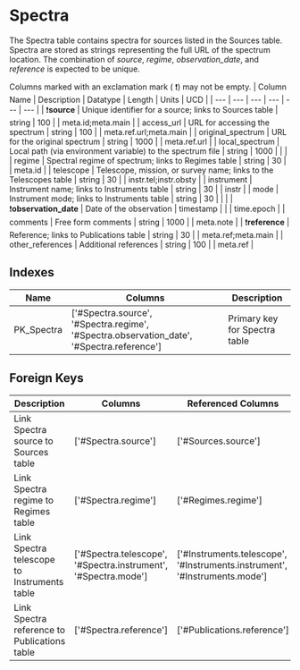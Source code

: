 # Spectra
The Spectra table contains spectra for sources listed in the Sources table. Spectra are stored as strings representing the full URL of the spectrum location. The combination of *source*, *regime*, *observation_date*, and *reference* is expected to be unique.


Columns marked with an exclamation mark ( :exclamation:) may not be empty.
| Column Name | Description | Datatype | Length | Units  | UCD |
| --- | --- | --- | --- | --- | --- |
| :exclamation:**source** | Unique identifier for a source; links to Sources table | string | 100 |  | meta.id;meta.main  |
| access_url | URL for accessing the spectrum | string | 100 |  | meta.ref.url;meta.main  |
| original_spectrum | URL for the original spectrum | string | 1000 |  | meta.ref.url  |
| local_spectrum | Local path (via environment variable) to the spectrum file | string | 1000 |  |   |
| regime | Spectral regime of spectrum; links to Regimes table | string | 30 |  | meta.id  |
| telescope | Telescope, mission, or survey name; links to the Telescopes table | string | 30 |  | instr.tel;instr.obsty  |
| instrument | Instrument name; links to Instruments table | string | 30 |  | instr  |
| mode | Instrument mode; links to Instruments table | string | 30 |  |   |
| :exclamation:**observation_date** | Date of the observation | timestamp |  |  | time.epoch  |
| comments | Free form comments | string | 1000 |  | meta.note  |
| :exclamation:**reference** | Reference; links to Publications table | string | 30 |  | meta.ref;meta.main  |
| other_references | Additional references | string | 100 |  | meta.ref  |

## Indexes
| Name | Columns | Description |
| --- | --- | --- |
| PK_Spectra | ['#Spectra.source', '#Spectra.regime', '#Spectra.observation_date', '#Spectra.reference'] | Primary key for Spectra table |

## Foreign Keys
| Description | Columns | Referenced Columns |
| --- | --- | --- |
| Link Spectra source to Sources table | ['#Spectra.source'] | ['#Sources.source'] |
| Link Spectra regime to Regimes table | ['#Spectra.regime'] | ['#Regimes.regime'] |
| Link Spectra telescope to Instruments table | ['#Spectra.telescope', '#Spectra.instrument', '#Spectra.mode'] | ['#Instruments.telescope', '#Instruments.instrument', '#Instruments.mode'] |
| Link Spectra reference to Publications table | ['#Spectra.reference'] | ['#Publications.reference'] |
